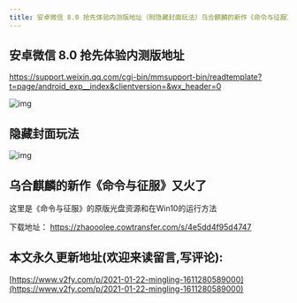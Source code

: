 ```yaml
---
title: 安卓微信 8.0 抢先体验内测版地址（附隐藏封面玩法）乌合麒麟的新作《命令与征服》2CD资源
---
```






## 安卓微信 8.0 抢先体验内测版地址

https://support.weixin.qq.com/cgi-bin/mmsupport-bin/readtemplate?t=page/android_exp__index&clientversion=&wx_header=0



![img](https://cdn.fangyuanxiaozhan.com/assets/1611280624391RzZYmKAS.png)



## 隐藏封面玩法



![img](https://cdn.fangyuanxiaozhan.com/assets/1611280626839YYRbzfjP.gif)





## 乌合麒麟的新作《命令与征服》又火了

这里是《命令与征服》的原版光盘资源和在Win10的运行方法

下载地址： https://zhaooolee.cowtransfer.com/s/4e5dd4f95d4747



## 本文永久更新地址(欢迎来读留言,写评论):

[https://www.v2fy.com/p/2021-01-22-mingling-1611280589000](https://www.v2fy.com/p/2021-01-22-mingling-1611280589000)
